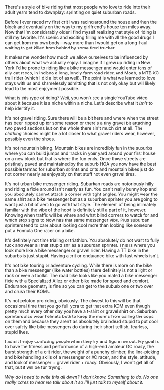 There's a style of bike riding that most people who love to ride into their adult years tend to downplay: sprinting on quiet suburban roads.

Before I ever raced my first crit I was racing around the house and then the block and eventually on the way to my girlfriend's house ten miles away. Now that I'm considerably older I find myself realizing that style of riding is still my favorite. It's scenic and exciting filling me with all the good drugs I can get from my own body—way more than I would get on a long-haul waiting to get killed from behind by some tired trucker.

It makes me wonder how much we allow ourselves to be influenced by others about what we actually enjoy. I imagine if I grew up riding in New York I'd be prone to riding like a bike messenger and would enter tons of ally cat races, in Indiana a long, lonely farm road rider, and Moab, a MTB XC trail rider (which I did a lot of as well). The point is what we learned to love stays with us and shamelessly admitting that is not only okay but will likely lead to the most enjoyment possible.

What is this type of riding? Well, you won't see a single YouTube video about it because it is a niche within a niche. Let's describe what it _isn't_ to help identify it.

It's not gravel riding. Sure there will be a bit here and where when the street has been ripped up for some reason or there's a tiny gravel bit attaching two paved sections but on the whole there ain't much dirt at all. The _clothing_ choices might be a lot closer to what gravel riders wear, however, possibly even the shoes.

It's not mountain biking. Mountain bikes are incredibly fun in the suburbs where you can build jumps and tracks in your yard around your first house on a new block but that is where the fun ends. Once those streets are pristinely paved and maintained by the suburb HOA you now have the best possible tarmac for suburban sprints and crits and mountain bikes just do not corner nearly as enjoyably on that stuff not even gravel tires.

It's not urban bike messenger riding. Suburban roads are notoriously hilly and riding a fixie around isn't nearly as fun. You can't really bunny hop and you absolutely cannot attack a corner with tight angles. You might wear the same shirt as a bike messenger but as a suburban sprinter you are going to want just a bit of aero to go with that style. The element of being intimately familiar with the vibe of the hood is definitely still a part of it, however. Knowing when traffic will be where and what blind corners to watch for and which stop signs to blow has that same messenger vibe. Plus suburban sprinters tend to care about looking cool more than looking like someone put a Formula One racer on a bike.

It's definitely not time trialing or triathlon. You absolutely do not want to fully tuck and wear all that stupid shit as a suburban sprinter. This is where you look more like a bike messenger or gravel rider. Having a TT bike in the suburbs is just stupid. Having a crit or endurance bike with fast wheels isn't.

It's not bike touring or adventure cycling. While there is more on the bike than a bike messenger (like water bottles) there definitely is not a light or rack or even a toolkit. The road bike looks like you mated a bike messenger fixie with a Specialized Allez or other bike made for speed and comfort. Endurance geometry is fine so you can get to the suburb one or two over and crush their KOMs.

It's not peloton pro riding, obviously. The closest to this will be that occasional time that you go full lycra to get that extra KOM even though pretty much every other day you have a t-shirt or gravel shirt on. Suburban sprinters also wear helmets both to keep the mom's from calling the cops on them and because they aren't as absolutely braindead stupid to put cool over safety like bike messengers do during their short selfish, fearless, stupid lives.

I admit I enjoy confusing people when they try and figure me out. My goal is to have the fitness and performance of a high-end amateur GC roady, the burst strength of a crit rider, the weight of a punchy climber, the line-picking and bike handling skills of a  messenger or XC racer, and the style, attitude, and look of messenger + gravel rider + roady. Obviously, I won't get all of that, but it will be fun trying.

*Why do I need to write this all down? I don't know. Something to do. No one really cares to hear me talk about it so I'll just talk to myself about it.*